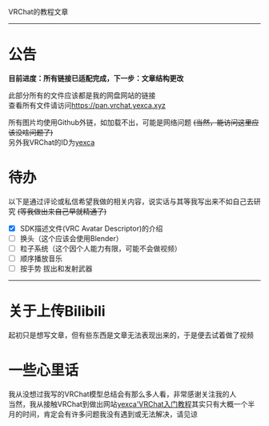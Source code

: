 VRChat的教程文章  

***

# 公告  

**目前进度：所有链接已适配完成，下一步：文章结构更改**

此部分所有的文件应该都是我的网盘网站的链接  
查看所有文件请访问<https://pan.vrchat.yexca.xyz>  

所有图片均使用Github外链，如加载不出，可能是网络问题 ~~(当然，能访问这里应该没啥问题了)~~  
另外我VRChat的ID为[yexca](https://vrchat.com/home/user/usr_16490da9-3083-4d90-baab-f19d939c2732)  

# 待办
以下是通过评论或私信希望我做的相关内容，说实话与其等我写出来不如自己去研究 ~~(等我做出来自己早就精通了)~~  

* [x] SDK描述文件(VRC Avatar Descriptor)的介绍
* [ ] 换头（这个应该会使用Blender）
* [ ] 粒子系统（这个因个人能力有限，可能不会做视频）
* [ ] 顺序播放音乐
* [ ] 按手势 拔出和发射武器

***

# 关于上传Bilibili    
起初只是想写文章，但有些东西是文章无法表现出来的，于是便去试着做了视频  

# 一些心里话
我从没想过我写的VRChat模型总结会有那么多人看，非常感谢关注我的人  
当然，我从接触VRChat到做出网站[yexca'VRChat入门教程](https://vrchat.yexca.xyz)其实只有大概一个半月的时间，肯定会有许多问题我没有遇到或无法解决，请见谅  
